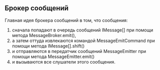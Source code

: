 Брокер сообщений
----------------

Главная идея брокера сообщений в том, что сообщения:
1) сначала попадают в очередь сообщений IMessage[] при помощи метода MessageBroker.emit(),
2) а затем оттуда извлекаются командой MessageEmitCommand при помощи метода IMessage[].shift()
3) и отправляются в передатчик сообщений MessageEmitter при помощи метода MessageEmitter.emit()
4) и вызываются все слушатели этого сообщения.
